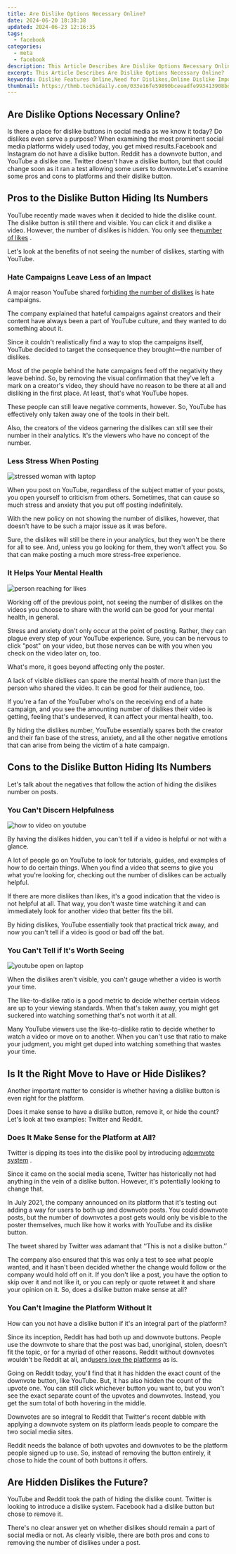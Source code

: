 ```yaml
---
title: Are Dislike Options Necessary Online?
date: 2024-06-20 18:38:38
updated: 2024-06-23 12:16:35
tags:
  - facebook
categories:
  - meta
  - facebook
description: This Article Describes Are Dislike Options Necessary Online?
excerpt: This Article Describes Are Dislike Options Necessary Online?
keywords: Dislike Features Online,Need for Dislikes,Online Dislike Importance,Should Platforms Allow Dislikes,Effectiveness of Dislikes,User Reactions Online,Digital Disapproval Tools
thumbnail: https://thmb.techidaily.com/033e16fe59890bceeadfe993413908bd7b5cc9fe4734b479814370ac29d24cc7.jpg
---
```


## Are Dislike Options Necessary Online?

 Is there a place for dislike buttons in social media as we know it today? Do dislikes even serve a purpose? When examining the most prominent social media platforms widely used today, you get mixed results.Facebook and Instagram do not have a dislike button. Reddit has a downvote button, and YouTube a dislike one. Twitter doesn't have a dislike button, but that could change soon as it ran a test allowing some users to downvote.Let's examine some pros and cons to platforms and their dislike button.

## Pros to the Dislike Button Hiding Its Numbers

 YouTube recently made waves when it decided to hide the dislike count. The dislike button is still there and visible. You can click it and dislike a video. However, the number of dislikes is hidden. You only see the[number of likes](https://www.makeuseof.com/are-likes-essential-for-social-media/) .

 Let's look at the benefits of not seeing the number of dislikes, starting with YouTube.

### Hate Campaigns Leave Less of an Impact

 A major reason YouTube shared for[hiding the number of dislikes](https://www.makeuseof.com/youtube-hiding-dislikes-on-videos/) is hate campaigns.

 The company explained that hateful campaigns against creators and their content have always been a part of YouTube culture, and they wanted to do something about it.

 Since it couldn't realistically find a way to stop the campaigns itself, YouTube decided to target the consequence they brought—the number of dislikes.

 Most of the people behind the hate campaigns feed off the negativity they leave behind. So, by removing the visual confirmation that they've left a mark on a creator's video, they should have no reason to be there at all and disliking in the first place. At least, that's what YouTube hopes.

 These people can still leave negative comments, however. So, YouTube has effectively only taken away one of the tools in their belt.

 Also, the creators of the videos garnering the dislikes can still see their number in their analytics. It's the viewers who have no concept of the number.

### Less Stress When Posting

![stressed woman with laptop](https://static1.makeuseofimages.com/wordpress/wp-content/uploads/2022/03/stressed-woman-with-laptop.jpg)

 When you post on YouTube, regardless of the subject matter of your posts, you open yourself to criticism from others. Sometimes, that can cause so much stress and anxiety that you put off posting indefinitely.

 With the new policy on not showing the number of dislikes, however, that doesn't have to be such a major issue as it was before.

 Sure, the dislikes will still be there in your analytics, but they won't be there for all to see. And, unless you go looking for them, they won't affect you. So that can make posting a much more stress-free experience.

### It Helps Your Mental Health

![person reaching for likes](https://static1.makeuseofimages.com/wordpress/wp-content/uploads/2022/03/person-reaching-for-likes.jpg)

 Working off of the previous point, not seeing the number of dislikes on the videos you choose to share with the world can be good for your mental health, in general.

 Stress and anxiety don't only occur at the point of posting. Rather, they can plague every step of your YouTube experience. Sure, you can be nervous to click "post" on your video, but those nerves can be with you when you check on the video later on, too.

What's more, it goes beyond affecting only the poster.

 A lack of visible dislikes can spare the mental health of more than just the person who shared the video. It can be good for their audience, too.

 If you're a fan of the YouTuber who's on the receiving end of a hate campaign, and you see the amounting number of dislikes their video is getting, feeling that's undeserved, it can affect your mental health, too.

 By hiding the dislikes number, YouTube essentially spares both the creator and their fan base of the stress, anxiety, and all the other negative emotions that can arise from being the victim of a hate campaign.

## Cons to the Dislike Button Hiding Its Numbers

 Let's talk about the negatives that follow the action of hiding the dislikes number on posts.

### You Can't Discern Helpfulness

![how to video on youtube](https://static1.makeuseofimages.com/wordpress/wp-content/uploads/2022/03/how-to-video.png)

 By having the dislikes hidden, you can't tell if a video is helpful or not with a glance.

 A lot of people go on YouTube to look for tutorials, guides, and examples of how to do certain things. When you find a video that seems to give you what you're looking for, checking out the number of dislikes can be actually helpful.

 If there are more dislikes than likes, it's a good indication that the video is not helpful at all. That way, you don't waste time watching it and can immediately look for another video that better fits the bill.

 By hiding dislikes, YouTube essentially took that practical trick away, and now you can't tell if a video is good or bad off the bat.

### You Can't Tell if It's Worth Seeing

![youtube open on laptop](https://static1.makeuseofimages.com/wordpress/wp-content/uploads/2022/03/youtube-open-on-laptop.jpg)

 When the dislikes aren't visible, you can't gauge whether a video is worth your time.

 The like-to-dislike ratio is a good metric to decide whether certain videos are up to your viewing standards. When that's taken away, you might get suckered into watching something that's not worth it at all.

 Many YouTube viewers use the like-to-dislike ratio to decide whether to watch a video or move on to another. When you can't use that ratio to make your judgment, you might get duped into watching something that wastes your time.

## Is It the Right Move to Have or Hide Dislikes?

 Another important matter to consider is whether having a dislike button is even right for the platform.

 Does it make sense to have a dislike button, remove it, or hide the count? Let's look at two examples: Twitter and Reddit.

### Does It Make Sense for the Platform at All?

 Twitter is dipping its toes into the dislike pool by introducing a[downvote system](https://www.makeuseof.com/twitters-experimental-downvoting-system/) .

 Since it came on the social media scene, Twitter has historically not had anything in the vein of a dislike button. However, it's potentially looking to change that.

 In July 2021, the company announced on its platform that it's testing out adding a way for users to both up and downvote posts. You could downvote posts, but the number of downvotes a post gets would only be visible to the poster themselves, much like how it works with YouTube and its dislike button.

 The tweet shared by Twitter was adamant that ‘‘This is not a dislike button.’’

 The company also ensured that this was only a test to see what people wanted, and it hasn't been decided whether the change would follow or the company would hold off on it. If you don't like a post, you have the option to skip over it and not like it, or you can reply or quote retweet it and share your opinion on it. So, does a dislike button make sense at all?

### You Can't Imagine the Platform Without It

 How can you not have a dislike button if it's an integral part of the platform?

 Since its inception, Reddit has had both up and downvote buttons. People use the downvote to share that the post was bad, unoriginal, stolen, doesn't fit the topic, or for a myriad of other reasons. Reddit without downvotes wouldn't be Reddit at all, and[users love the platforms](https://www.makeuseof.com/reasons-reddit-best-social-media-platform/) as is.

 Going on Reddit today, you'll find that it has hidden the exact count of the downvote button, like YouTube. But, it has also hidden the count of the upvote one. You can still click whichever button you want to, but you won't see the exact separate count of the upvotes and downvotes. Instead, you get the sum total of both hovering in the middle.

 Downvotes are so integral to Reddit that Twitter's recent dabble with applying a downvote system on its platform leads people to compare the two social media sites.

 Reddit needs the balance of both upvotes and downvotes to be the platform people signed up to use. So, instead of removing the button entirely, it chose to hide the count of both buttons it offers.

## Are Hidden Dislikes the Future?

 YouTube and Reddit took the path of hiding the dislike count. Twitter is looking to introduce a dislike system. Facebook had a dislike button but chose to remove it.

 There's no clear answer yet on whether dislikes should remain a part of social media or not. As clearly visible, there are both pros and cons to removing the number of dislikes under a post.


<ins class="adsbygoogle"
     style="display:block"
     data-ad-format="autorelaxed"
     data-ad-client="ca-pub-7571918770474297"
     data-ad-slot="1223367746"></ins>



<ins class="adsbygoogle"
     style="display:block"
     data-ad-client="ca-pub-7571918770474297"
     data-ad-slot="8358498916"
     data-ad-format="auto"
     data-full-width-responsive="true"></ins>
